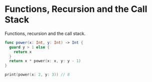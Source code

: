 # Functions, Recursion and the Call Stack

Functions, recursion and the call stack. 


```swift 
func power(x: Int, y: Int) -> Int {
  guard y > 1 else {
    return x
  }
  return x * power(x: x, y: y - 1)
}

print(power(x: 2, y: 3)) // 8
```
